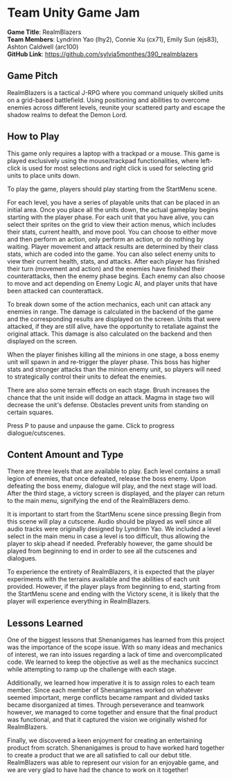 # Team Unity Game Jam

**Game Title**: RealmBlazers\
**Team Members**: Lyndrinn Yao (lhy2), Connie Xu (cx71), Emily Sun (ejs83), Ashton Caldwell (arc100)\
**GitHub Link**: https://github.com/sylvia5monthes/390_realmblazers

## Game Pitch
RealmBlazers is a tactical J-RPG where you command uniquely skilled units on a grid-based battlefield. Using positioning and abilities to overcome enemies across different levels, reunite your scattered party and escape the shadow realms to defeat the Demon Lord.

## How to Play
This game only requires a laptop with a trackpad or a mouse. This game is played exclusively using the mouse/trackpad functionalities, where left-click is used for most selections and right click is used for selecting grid units to place units down. 

To play the game, players should play starting from the StartMenu scene.

For each level, you have a series of playable units that can be placed in an initial area. Once you place all the units down, the actual gameplay begins starting with the player phase. For each unit that you have alive, you can select their sprites on the grid to view their action menus, which includes their stats, current health, and move pool. You can choose to either move and then perform an action, only perform an action, or do nothing by waiting. Player movement and attack results are determined by their class stats, which are coded into the game. You can also select enemy units to view their current health, stats, and attacks. After each player has finished their turn (movement and action) and the enemies have finished their counterattacks, then the enemy phase begins. Each enemy can also choose to move and act depending on Enemy Logic AI, and player units that have been attacked can counterattack.

To break down some of the action mechanics, each unit can attack any enemies in range. The damage is calculated in the backend of the game and the corresponding results are displayed on the screen. Units that were attacked, if they are still alive, have the opportunity to retaliate against the original attack. This damage is also calculated on the backend and then displayed on the screen.

When the player finishes killing all the minions in one stage, a boss enemy unit will spawn in and re-trigger the player phase. This boss has higher stats and stronger attacks than the minion enemy unit, so players will need to strategically control their units to defeat the enemies.

There are also some terrain effects on each stage. Brush increases the chance that the unit inside will dodge an attack. Magma in stage two will decrease the unit's defense. Obstacles prevent units from standing on certain squares.

Press P to pause and unpause the game. Click to progress dialogue/cutscenes.

## Content Amount and Type
There are three levels that are available to play. Each level contains a small legion of enemies, that once defeated, release the boss enemy. Upon defeating the boss enemy, dialogue will play, and the next stage will load. After the third stage, a victory screen is displayed, and the player can return to the main menu, signifying the end of the RealmBlazers demo.

It is important to start from the StartMenu scene since pressing Begin from this scene will play a cutscene. Audio should be played as well since all audio tracks were originally designed by Lyndrinn Yao. We included a level select in the main menu in case a level is too difficult, thus allowing the player to skip ahead if needed. Preferably however, the game should be played from beginning to end in order to see all the cutscenes and dialogues.

To experience the entirety of RealmBlazers, it is expected that the player experiments with the terrains available and the abilities of each unit provided. However, if the player plays from beginning to end, starting from the StartMenu scene and ending with the Victory scene, it is likely that the player will experience everything in RealmBlazers.

## Lessons Learned
One of the biggest lessons that Shenanigames has learned from this project was the importance of the scope issue. With so many ideas and mechanics of interest, we ran into issues regarding a lack of time and overcomplicated code. We learned to keep the objective as well as the mechanics succinct while attempting to ramp up the challenge with each stage. 

Additionally, we learned how imperative it is to assign roles to each team member. Since each member of Shenanigames worked on whatever seemed important, merge conflicts became rampant and divided tasks became disorganized at times. Through perseverance and teamwork however, we managed to come together and ensure that the final product was functional, and that it captured the vision we originally wished for RealmBlazers.

Finally, we discovered a keen enjoyment for creating an entertaining product from scratch. Shenanigames is proud to have worked hard together to create a product that we are all satisfied to call our debut title. RealmBlazers was able to represent our vision for an enjoyable game, and we are very glad to have had the chance to work on it together!
